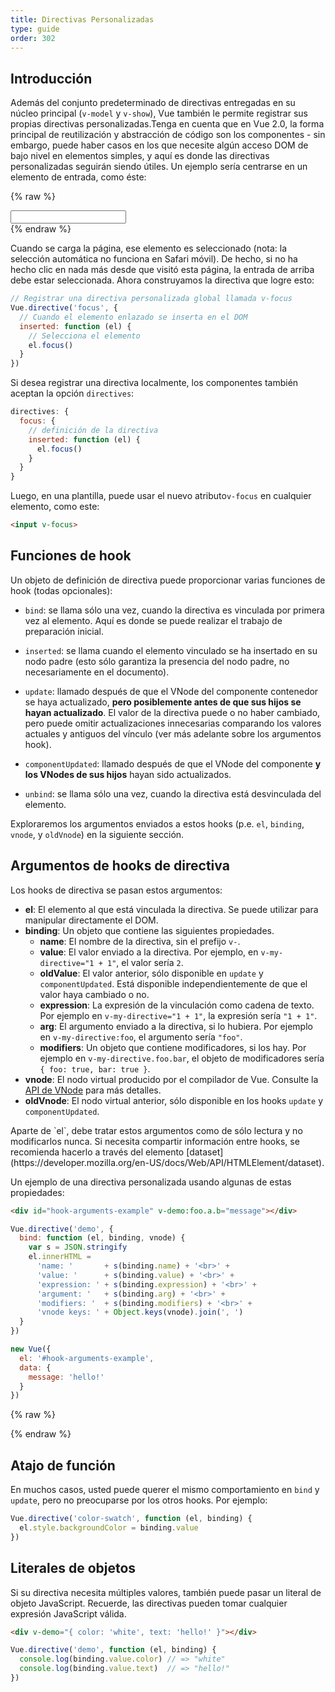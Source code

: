 ```yaml
---
title: Directivas Personalizadas
type: guide
order: 302
---
```


## Introducción

Además del conjunto predeterminado de directivas entregadas en su núcleo principal (`v-model` y `v-show`),  Vue también le permite registrar sus propias directivas personalizadas.Tenga en cuenta que en Vue 2.0, la forma principal de reutilización y abstracción de código son los componentes - sin embargo, puede haber casos en los que necesite algún acceso DOM de bajo nivel en elementos simples, y aquí es donde las directivas personalizadas seguirán siendo útiles. Un ejemplo sería centrarse en un elemento de entrada, como éste:

{% raw %}
<div id="simplest-directive-example" class="demo">
  <input v-focus>
</div>
<script>
Vue.directive('focus', {
  inserted: function (el) {
    el.focus()
  }
})
new Vue({
  el: '#simplest-directive-example'
})
</script>
{% endraw %}

Cuando se carga la página, ese elemento es seleccionado (nota: la selección automática no funciona en Safari móvil). De hecho, si no ha hecho clic en nada más desde que visitó esta página, la entrada de arriba debe estar seleccionada. Ahora construyamos la directiva que logre esto:

``` js
// Registrar una directiva personalizada global llamada v-focus
Vue.directive('focus', {
  // Cuando el elemento enlazado se inserta en el DOM
  inserted: function (el) {
    // Selecciona el elemento
    el.focus()
  }
})
```

Si desea registrar una directiva localmente, los componentes también aceptan la opción `directives`:

``` js
directives: {
  focus: {
    // definición de la directiva
    inserted: function (el) {
      el.focus()
    }
  }
}
```

Luego, en una plantilla, puede usar el nuevo atributo`v-focus` en cualquier elemento, como este:

``` html
<input v-focus>
```

## Funciones de hook

Un objeto de definición de directiva puede proporcionar varias funciones de hook (todas opcionales):

- `bind`: se llama sólo una vez, cuando la directiva es vinculada por primera vez al elemento. Aquí es donde se puede realizar el trabajo de preparación inicial.

- `inserted`: se llama cuando el elemento vinculado se ha insertado en su nodo padre (esto sólo garantiza la presencia del nodo padre, no necesariamente en el documento).

- `update`: llamado después de que el VNode del componente contenedor se haya actualizado, __pero posiblemente antes de que sus hijos se hayan actualizado__. El valor de la directiva puede o no haber cambiado, pero puede omitir actualizaciones innecesarias comparando los valores actuales y antiguos del vínculo (ver más adelante sobre los argumentos hook).

- `componentUpdated`: llamado después de que el VNode del componente __y los VNodes de sus hijos__ hayan sido actualizados.

- `unbind`: se llama sólo una vez, cuando la directiva está desvinculada del elemento.

Exploraremos los argumentos enviados a estos hooks (p.e. `el`, `binding`, `vnode`, y `oldVnode`) en la siguiente sección.

## Argumentos de hooks de directiva 

Los hooks de directiva se pasan estos argumentos:

- **el**: El elemento al que está vinculada la directiva. Se puede utilizar para manipular directamente el DOM.
- **binding**: Un objeto que contiene las siguientes propiedades.
  - **name**: El nombre de la directiva, sin el prefijo `v-`.
  - **value**: El valor enviado a la directiva. Por ejemplo, en `v-my-directive="1 + 1"`, el valor sería `2`.
  - **oldValue**: El valor anterior, sólo disponible en `update` y `componentUpdated`. Está disponible independientemente de que el valor haya cambiado o no.
  - **expression**: La expresión de la vinculación como cadena de texto. Por ejemplo en `v-my-directive="1 + 1"`, la expresión sería `"1 + 1"`.
  - **arg**: El argumento enviado a la directiva, si lo hubiera. Por ejemplo en `v-my-directive:foo`, el argumento sería `"foo"`.
  - **modifiers**: Un objeto que contiene modificadores, si los hay. Por ejemplo en `v-my-directive.foo.bar`, el objeto de modificadores sería `{ foo: true, bar: true }`.
- **vnode**: El nodo virtual producido por el compilador de Vue. Consulte la [API de VNode](../api/#VNode-Interface) para más detalles.
- **oldVnode**: El nodo virtual anterior, sólo disponible en los hooks `update` y `componentUpdated`.

<p class="tip">Aparte de `el`, debe tratar estos argumentos como de sólo lectura y no modificarlos nunca. Si necesita compartir información entre hooks, se recomienda hacerlo a través del elemento [dataset](https://developer.mozilla.org/en-US/docs/Web/API/HTMLElement/dataset).</p>

Un ejemplo de una directiva personalizada usando algunas de estas propiedades:

``` html
<div id="hook-arguments-example" v-demo:foo.a.b="message"></div>
```

``` js
Vue.directive('demo', {
  bind: function (el, binding, vnode) {
    var s = JSON.stringify
    el.innerHTML =
      'name: '       + s(binding.name) + '<br>' +
      'value: '      + s(binding.value) + '<br>' +
      'expression: ' + s(binding.expression) + '<br>' +
      'argument: '   + s(binding.arg) + '<br>' +
      'modifiers: '  + s(binding.modifiers) + '<br>' +
      'vnode keys: ' + Object.keys(vnode).join(', ')
  }
})

new Vue({
  el: '#hook-arguments-example',
  data: {
    message: 'hello!'
  }
})
```

{% raw %}
<div id="hook-arguments-example" v-demo:foo.a.b="message" class="demo"></div>
<script>
Vue.directive('demo', {
  bind: function (el, binding, vnode) {
    var s = JSON.stringify
    el.innerHTML =
      'name: '       + s(binding.name) + '<br>' +
      'value: '      + s(binding.value) + '<br>' +
      'expression: ' + s(binding.expression) + '<br>' +
      'argument: '   + s(binding.arg) + '<br>' +
      'modifiers: '  + s(binding.modifiers) + '<br>' +
      'vnode keys: ' + Object.keys(vnode).join(', ')
  }
})
new Vue({
  el: '#hook-arguments-example',
  data: {
    message: 'hello!'
  }
})
</script>
{% endraw %}

## Atajo de función

En muchos casos, usted puede querer el mismo comportamiento en `bind` y `update`, pero no preocuparse por los otros hooks. Por ejemplo:

``` js
Vue.directive('color-swatch', function (el, binding) {
  el.style.backgroundColor = binding.value
})
```

## Literales de objetos

Si su directiva necesita múltiples valores, también puede pasar un literal de objeto JavaScript. Recuerde, las directivas pueden tomar cualquier expresión JavaScript válida.

``` html
<div v-demo="{ color: 'white', text: 'hello!' }"></div>
```

``` js
Vue.directive('demo', function (el, binding) {
  console.log(binding.value.color) // => "white"
  console.log(binding.value.text)  // => "hello!"
})
```
